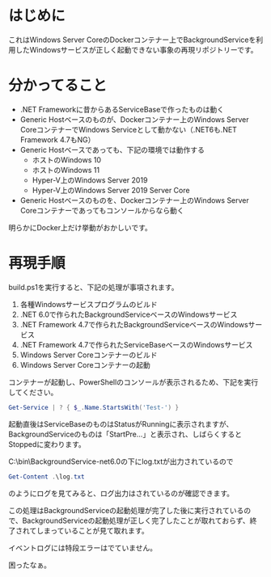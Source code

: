 # はじめに

これはWindows Server CoreのDockerコンテナー上でBackgroundServiceを利用したWindowsサービスが正しく起動できない事象の再現リポジトリーです。

# 分かってること

- .NET Frameworkに昔からあるServiceBaseで作ったものは動く
- Generic Hostベースのものが、Dockerコンテナー上のWindows Server CoreコンテナーでWindows Serviceとして動かない（.NET6も.NET Framework 4.7もNG）
- Generic Hostベースであっても、下記の環境では動作する
  - ホストのWindows 10
  - ホストのWindows 11
  - Hyper-V上のWindows Server 2019
  - Hyper-V上のWindows Server 2019 Server Core
- Generic Hostベースのものを、Dockerコンテナー上のWindows Server Coreコンテナーであってもコンソールからなら動く

明らかにDocker上だけ挙動がおかしいです。

# 再現手順

build.ps1を実行すると、下記の処理が事項されます。

1. 各種Windowsサービスプログラムのビルド
  1. .NET 6.0で作られたBackgroundServiceベースのWindowsサービス
  2. .NET Framework 4.7で作られたBackgroundServiceベースのWindowsサービス
  2. .NET Framework 4.7で作られたServiceBaseベースのWindowsサービス
2. Windows Server Coreコンテナーのビルド
3. Windows Server Coreコンテナーの起動

コンテナーが起動し、PowerShellのコンソールが表示されるため、下記を実行してください。

```powershell
Get-Service | ? { $_.Name.StartsWith('Test-') }
```

起動直後はServiceBaseのものはStatusがRunningに表示されますが、BackgroundServiceのものは「StartPre...」と表示され、しばらくするとStoppedに変わります。

C:\bin\BackgroundService-net6.0の下にlog.txtが出力されているので

```powershell
Get-Content .\log.txt
```

のようにログを見てみると、ログ出力はされているのが確認できます。

この処理はBackgroundServiceの起動処理が完了した後に実行されているので、BackgroundServiceの起動処理が正しく完了したことが取れておらず、終了されてしまっていることが見て取れます。

イベントログには特段エラーはでていません。

困ったなぁ。
